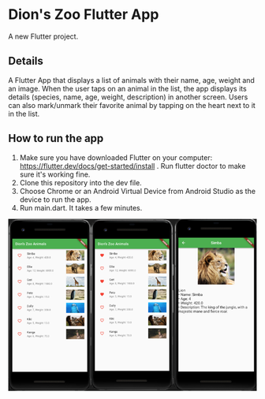 # Dion's Zoo Flutter App

A new Flutter project.

## Details

A Flutter App that  displays a list of animals with their name, age, weight and an image. When the user taps on an animal in the list, the app displays its details (species, name, age, weight, description) in another screen. Users can also mark/unmark their favorite animal by tapping on the heart next to it in the list.

## How to run the app

1. Make sure you have downloaded Flutter on your computer: https://flutter.dev/docs/get-started/install . Run flutter doctor to make sure it's working fine.
2. Clone this repository into the dev file. 
3. Choose Chrome or an Android Virtual Device from Android Studio as the device to run the app.
4. Run main.dart. It takes a few minutes.

![zoo.png](https://github.com/KonstantinaPsarrou/Zoo-Flutter-App/blob/main/zoo.png)

